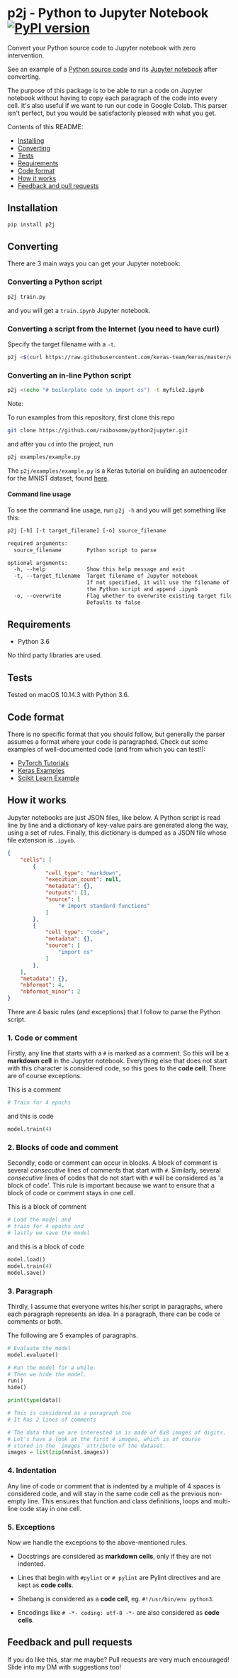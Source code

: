 # p2j - Python to Jupyter Notebook [![PyPI version](https://badge.fury.io/py/p2j.svg)](https://badge.fury.io/py/p2j)

Convert your Python source code to Jupyter notebook with zero intervention.

See an example of a [Python source code](p2j/examples/example2.py) and its [Jupyter notebook](p2j/examples/example2.ipynb) after converting.

The purpose of this package is to be able to run a code on Jupyter notebook without having to copy each paragraph of the code into every cell. It's also useful if we want to run our code in Google Colab. This parser isn't perfect, but you would be satisfactorily pleased with what you get.

Contents of this README:

- [Installing](##Installation)
- [Converting](##Converting)
- [Tests](##Tests)
- [Requirements](##Requirements)
- [Code format](##Code-Format)
- [How it works](##How-it-works)
- [Feedback and pull requests](##Feedback-and-pull-requests)

## Installation

```bash
pip install p2j
```

## Converting

There are 3 main ways you can get your Jupyter notebook:

### Converting a Python script

```bash
p2j train.py
```

and you will get a `train.ipynb` Jupyter notebook.

### Converting a script from the Internet (you need to have curl)

Specify the target filename with a `-t`.

```bash
p2j <$(curl https://raw.githubusercontent.com/keras-team/keras/master/examples/mnist_cnn.py) -t myfile.ipynb
```

### Converting an in-line Python script

```bash
p2j <(echo "# boilerplate code \n import os") -t myfile2.ipynb
```

Note:

To run examples from this repository, first clone this repo

```bash
git clone https://github.com/raibosome/python2jupyter.git
```

and after you `cd` into the project, run

```bash
p2j examples/example.py
```

The `p2j/examples/example.py` is a Keras tutorial on building an autoencoder for the MNIST dataset, found [here](https://github.com/keras-team/keras/blob/master/examples/mnist_denoising_autoencoder.py).

#### Command line usage

To see the command line usage, run `p2j -h` and you will get something like this:

```txt
p2j [-h] [-t target_filename] [-o] source_filename

required arguments:
  source_filename        Python script to parse

optional arguments:
  -h, --help             Show this help message and exit
  -t, --target_filename  Target filename of Jupyter notebook
                         If not specified, it will use the filename of
                         the Python script and append .ipynb
  -o, --overwrite        Flag whether to overwrite existing target file.
                         Defaults to false
```

## Requirements

- Python 3.6

No third party libraries are used.

## Tests

Tested on macOS 10.14.3 with Python 3.6.

## Code format

There is no specific format that you should follow, but generally the parser assumes a format where your code is paragraphed. Check out some examples of well-documented code (and from which you can test!):

- [PyTorch Tutorials](https://pytorch.org/tutorials/beginner/pytorch_with_examples.html)
- [Keras Examples](https://github.com/keras-team/keras/tree/master/examples)
- [Scikit Learn Example](https://scikit-learn.org/stable/auto_examples/classification/plot_digits_classification.html#sphx-glr-auto-examples-classification-plot-digits-classification-py)

## How it works

Jupyter notebooks are just JSON files, like below. A Python script is read line by line and a dictionary of key-value pairs are generated along the way, using a set of rules. Finally, this dictionary is dumped as a JSON file whose file extension is `.ipynb`.

```json
{
    "cells": [
        {
            "cell_type": "markdown",
            "execution_count": null,
            "metadata": {},
            "outputs": [],
            "source": [
                "# Import standard functions"
            ]
        },
        {
            "cell_type": "code",
            "metadata": {},
            "source": [
                "import os"
            ]
        },
    ],
    "metadata": {},
    "nbformat": 4,
    "nbformat_minor": 2
}
```

There are 4 basic rules (and exceptions) that I follow to parse the Python script.

### 1. Code or comment

Firstly, any line that starts with a `#` is marked as a comment. So this will be a **markdown cell** in the Jupyter notebook. Everything else that does not start with this character is considered code, so this goes to the **code cell**. There are of course exceptions.

This is a comment

```python
# Train for 4 epochs
```

and this is code

```python
model.train(4)
```

### 2. Blocks of code and comment

Secondly, code or comment can occur in blocks. A block of comment is several *consecutive* lines of comments that start with `#`. Similarly, several *consecutive* lines of codes that do not start with `#` will be considered as 'a block of code'. This rule is important because we want to ensure that a block of code or comment stays in one cell.

This is a block of comment

```python
# Load the model and
# train for 4 epochs and
# lastly we save the model
```

and this is a block of code

```python
model.load()
model.train(4)
model.save()
```

### 3. Paragraph

Thirdly, I assume that everyone writes his/her script in paragraphs, where each paragraph represents an idea. In a paragraph, there can be code or comments or both.

The following are 5 examples of paragraphs.

```python
# Evaluate the model
model.evaluate()

# Run the model for a while.
# Then we hide the model.
run()
hide()

print(type(data))

# This is considered as a paragraph too
# It has 2 lines of comments

# The data that we are interested in is made of 8x8 images of digits.
# Let's have a look at the first 4 images, which is of course
# stored in the `images` attribute of the dataset.  
images = list(zip(mnist.images))
```

### 4. Indentation

Any line of code or comment that is indented by a multiple of 4 spaces is considered code, and will stay in the same code cell as the previous non-empty line. This ensures that function and class definitions, loops and multi-line code stay in one cell.

### 5. Exceptions

Now we handle the exceptions to the above-mentioned rules.

- Docstrings are considered as **markdown cells**, only if they are not indented.

- Lines that begin with `#pylint` or `# pylint` are Pylint directives and are kept as **code cells**.

- Shebang is considered as a **code cell**, eg. `#!/usr/bin/env python3`.

- Encodings like `# -*- coding: utf-8 -*-` are also considered as **code cells**.

## Feedback and pull requests

If you do like this, star me maybe? Pull requests are very much encouraged! Slide into my DM with suggestions too!
